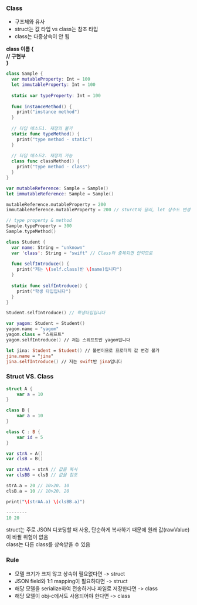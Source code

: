 ### Class 
* 구조체와 유사
* struct는 값 타입 vs class는 참조 타입
* class는 다중상속이 안 됨

**class 이름 {  
    // 구현부  
}**

```swift
class Sample {
  var mutableProperty: Int = 100 
  let immutableProperty: Int = 100
  
  static var typeProperty: Int = 100
  
  func instanceMethod() {
    print("instance method")
  }
  
  // 타입 메소드1. 재정의 불가 
  static func typeMethod() {
    print("type method - static")
  }
  
  // 타입 메소드2. 재정의 가능 
  class func classMethod() {
    print("type method - class")
  }
}

var mutableReference: Sample = Sample()
let immutableReference: Sample = Sample()

mutableReference.mutableProperty = 200 
immutableReference.mutableProperty = 200 // sturct와 달리, let 상수도 변경 가능

// type property & method
Sample.typeProperty = 300
Sample.typeMethod() 
```

```swift
class Student {
  var name: String = "unknown"
  var 'class': String = "swift" // Class와 중복되면 안되므로
  
  func selfIntroduce() {
    print("저는 \(self.class)반 \(name)입니다")
  }
  
  static func selfIntroduce() {
    print("학생 타입입니다")
  }
}

Student.selfIntroduce() // 학생타입입니다

var yagom: Student = Student()
yagom.name = "yagom"
yagom.class = "스위프트"
yagom.selfIntroduce() // 저는 스위프트반 yagom입니다

let jina: Student = Student() // 불변이므로 프로터피 값 변경 불가
jina.name = "jina"
jina.selfIntroduce() // 저는 swift반 jina입니다 
```


### Struct VS. Class
```swift
struct A {
    var a = 10
}

class B {
    var a = 10
}

class C : B {
    var id = 5
}

var strA = A()
var clsB = B()

var strAA = strA // 값을 복사
var clsBB = clsB // 값을 참조

strA.a = 20 // 10>20. 10
clsB.a = 10 // 10>20. 20

print("\(strAA.a) \(clsBB.a)")

--------
10 20

```
 
struct는 주로 JSON 디코딩할 때 사용, 단순하게 복사하기 때문에 원래 값(rawValue)이 바뀔 위험이 없음   
class는 다른 class를 상속받을 수 있음   

### Rule
* 모델 크기가 크지 않고 상속이 필요없다면 -> struct
* JSON field와 1:1 mapping이 필요하다면 -> struct
* 해당 모델을 serialize하여 전송하거나 파일로 저장한다면 -> class
* 해당 모델이 obj-c에서도 사용되어야 한다면 -> class


